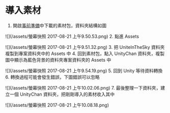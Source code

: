 # 導入素材

1. 開啟[事前準備](/chapter1.md)中下載的素材包，資料夾結構如圖

![](/assets/螢幕快照 2017-08-21 上午9.50.53.png)
2. 點進 Assets

![](/assets/螢幕快照 2017-08-21 上午9.51.32.png)
3. 把 UniteInTheSky 資料夾複製到專案資料夾中的 Assets 中
4. 回到素材包，點入 UnityChan 資料夾，複製圖中顯示為藍色背景的資料夾專案資料夾的 Assets 中

![](/assets/螢幕快照 2017-08-21 上午9.54.19.png)
5. 回到 Unity 等待資料轉換 
6. 轉換過程可能會發生錯誤，下圖錯誤可以忽略

![](/assets/螢幕快照 2017-08-21 上午10.02.06.png)
7. 最後整理一下資料夾，建立一個 UnityChan 資料夾，把剛剛導入的素材收入其中

![](/assets/螢幕快照 2017-08-21 上午10.08.18.png)

